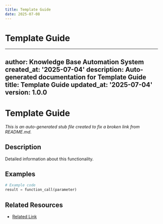 ```yaml
---
title: Template Guide
date: 2025-07-08
---
```


# Template Guide

---
author: Knowledge Base Automation System
created_at: '2025-07-04'
description: Auto-generated documentation for Template Guide
title: Template Guide
updated_at: '2025-07-04'
version: 1.0.0
---

# Template Guide

*This is an auto-generated stub file created to fix a broken link from README.md.*

## Description

Detailed information about this functionality.

## Examples

```python
# Example code
result = function_call(parameter)
```

## Related Resources

- [Related Link](./related_resource.md)
